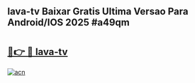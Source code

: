 ## lava-tv Baixar Gratis Ultima Versao Para Android/IOS 2025 #a49qm

# <h2><a href="https://ainizakaria.my?title=lava-tv&ref=20M">🔗👉 🔴 lava-tv</a></h2>

[![acn](https://github.com/user-attachments/assets/0f9c940e-d8b0-45ae-aac7-cd30a18b3e1c)](https://ainizakaria.my?title=lava-tv&ref=20M)

